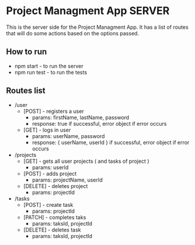 # Project Managment App SERVER

This is the server side for the Project Managment App. It has a list of routes that will do some actions based on the options passed.

## How to run

- npm start - to run the server
- npm run test - to run the tests

## Routes list

- /user
  - [POST] - registers a user
    - params: firstName, lastName, password
    - response: true if successful, error object if error occurs
  - [GET] - logs in user
    - params: userName, password
    - response: { userName, userId } if successful, error object if error occurs
- /projects
  - [GET] - gets all user projects ( and tasks of project )
    - params: userId
  - [POST] - adds project
    - params: projectName, userId
  - [DELETE] - deletes project
    - params: projectId
- /tasks
  - [POST] - create task
    - params: projectId
  - [PATCH] - completes taks
    - params: taksId, projectId
  - [DELETE] - deletes task
    - params: taksId, projectId
